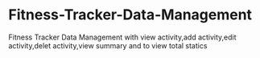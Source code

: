 # Fitness-Tracker-Data-Management
 Fitness Tracker Data Management with view activity,add activity,edit activity,delet activity,view summary and to view total statics
